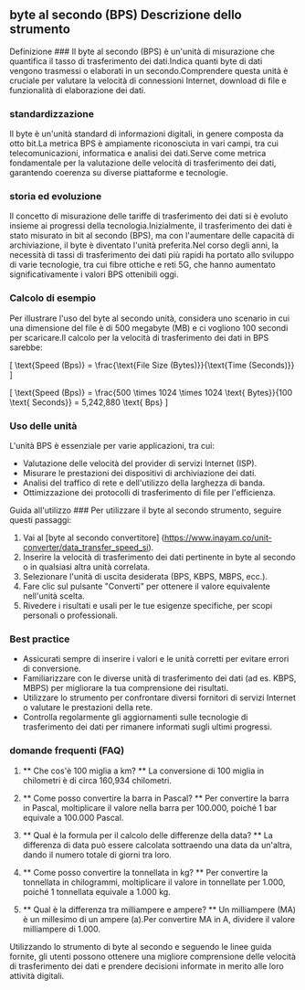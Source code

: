 ## byte al secondo (BPS) Descrizione dello strumento

Definizione ###
Il byte al secondo (BPS) è un'unità di misurazione che quantifica il tasso di trasferimento dei dati.Indica quanti byte di dati vengono trasmessi o elaborati in un secondo.Comprendere questa unità è cruciale per valutare la velocità di connessioni Internet, download di file e funzionalità di elaborazione dei dati.

### standardizzazione
Il byte è un'unità standard di informazioni digitali, in genere composta da otto bit.La metrica BPS è ampiamente riconosciuta in vari campi, tra cui telecomunicazioni, informatica e analisi dei dati.Serve come metrica fondamentale per la valutazione delle velocità di trasferimento dei dati, garantendo coerenza su diverse piattaforme e tecnologie.

### storia ed evoluzione
Il concetto di misurazione delle tariffe di trasferimento dei dati si è evoluto insieme ai progressi della tecnologia.Inizialmente, il trasferimento dei dati è stato misurato in bit al secondo (BPS), ma con l'aumentare delle capacità di archiviazione, il byte è diventato l'unità preferita.Nel corso degli anni, la necessità di tassi di trasferimento dei dati più rapidi ha portato allo sviluppo di varie tecnologie, tra cui fibre ottiche e reti 5G, che hanno aumentato significativamente i valori BPS ottenibili oggi.

### Calcolo di esempio
Per illustrare l'uso del byte al secondo unità, considera uno scenario in cui una dimensione del file è di 500 megabyte (MB) e ci vogliono 100 secondi per scaricare.Il calcolo per la velocità di trasferimento dei dati in BPS sarebbe:

\[ \text{Speed (Bps)} = \frac{\text{File Size (Bytes)}}{\text{Time (Seconds)}} \]

\[ \text{Speed (Bps)} = \frac{500 \times 1024 \times 1024 \text{ Bytes}}{100 \text{ Seconds}} = 5,242,880 \text{ Bps} \]

### Uso delle unità
L'unità BPS è essenziale per varie applicazioni, tra cui:
- Valutazione delle velocità del provider di servizi Internet (ISP).
- Misurare le prestazioni dei dispositivi di archiviazione dei dati.
- Analisi del traffico di rete e dell'utilizzo della larghezza di banda.
- Ottimizzazione dei protocolli di trasferimento di file per l'efficienza.

Guida all'utilizzo ###
Per utilizzare il byte al secondo strumento, seguire questi passaggi:
1. Vai al [byte al secondo convertitore] (https://www.inayam.co/unit-converter/data_transfer_speed_si).
2. Inserire la velocità di trasferimento dei dati pertinente in byte al secondo o in qualsiasi altra unità correlata.
3. Selezionare l'unità di uscita desiderata (BPS, KBPS, MBPS, ecc.).
4. Fare clic sul pulsante "Converti" per ottenere il valore equivalente nell'unità scelta.
5. Rivedere i risultati e usali per le tue esigenze specifiche, per scopi personali o professionali.

### Best practice
- Assicurati sempre di inserire i valori e le unità corretti per evitare errori di conversione.
- Familiarizzare con le diverse unità di trasferimento dei dati (ad es. KBPS, MBPS) per migliorare la tua comprensione dei risultati.
- Utilizzare lo strumento per confrontare diversi fornitori di servizi Internet o valutare le prestazioni della rete.
- Controlla regolarmente gli aggiornamenti sulle tecnologie di trasferimento dei dati per rimanere informati sugli ultimi progressi.

### domande frequenti (FAQ)

1. ** Che cos'è 100 miglia a km? **
La conversione di 100 miglia in chilometri è di circa 160,934 chilometri.

2. ** Come posso convertire la barra in Pascal? **
Per convertire la barra in Pascal, moltiplicare il valore nella barra per 100.000, poiché 1 bar equivale a 100.000 Pascal.

3. ** Qual è la formula per il calcolo delle differenze della data? **
La differenza di data può essere calcolata sottraendo una data da un'altra, dando il numero totale di giorni tra loro.

4. ** Come posso convertire la tonnellata in kg? **
Per convertire la tonnellata in chilogrammi, moltiplicare il valore in tonnellate per 1.000, poiché 1 tonnellata equivale a 1.000 kg.

5. ** Qual è la differenza tra milliampere e ampere? **
Un milliampere (MA) è un millesimo di un ampere (a).Per convertire MA in A, dividere il valore milliampere di 1.000.

Utilizzando lo strumento di byte al secondo e seguendo le linee guida fornite, gli utenti possono ottenere una migliore comprensione delle velocità di trasferimento dei dati e prendere decisioni informate in merito alle loro attività digitali.